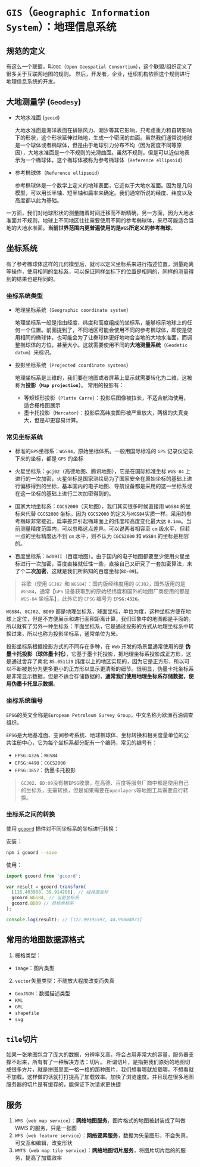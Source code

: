 # `GIS`（`Geographic Information System`）：地理信息系统

## 规范的定义

有这么一个联盟，叫`OGC`（`Open Geospatial Consortium`），这个联盟/组织定义了很多关于互联网地图的规则。
然后，开发者，企业，组织机构依照这个规则进行地理信息系统的开发。

## 大地测量学 (`Geodesy`)

- 大地水准面 (`geoid`)

   大地水准面是海洋表面在排除风力、潮汐等其它影响，只考虑重力和自转影响下的形状，这个形状延伸过陆地，生成一个密闭的曲面。虽然我们通常说地球是一个球体或者椭球体，但是由于地球引力分布不均（因为密度不同等原因），大地水准面是一个不规则的光滑曲面。虽然不规则，但是可以近似地表示为一个椭球体，这个椭球体被称为参考椭球体（`Reference ellipsoid`）

- 参考椭球体（`Reference ellipsoid`）

   参考椭球体是一个数学上定义的地球表面，它近似于大地水准面。因为是几何模型，可以用长半轴、短半轴和扁率来确定。我们通常所说的经度、纬度以及高度都以此为基础。

一方面，我们对地球形状的测量随着时间迁移而不断精确，另一方面，因为大地水准面并不规则，地球上不同地区往往需要使用不同的参考椭球体，来尽可能适合当地的大地水准面。**当前世界范围内更普遍使用的是`WGS`所定义的参考椭球**。

## 坐标系统

有了参考椭球体这样的几何模型后，就可以定义坐标系来进行描述位置，测量距离等操作，使用相同的坐标系，可以保证同样坐标下的位置是相同的，同样的测量得到的结果也是相同的。

### 坐标系统类型

- 地理坐标系统（`Geographic coordinate system`）

  地理坐标系一般是指由经度、纬度和高度组成的坐标系，能够标示地球上的任何一个位置。前面提到了，不同地区可能会使用不同的参考椭球体，即使是使用相同的椭球体，也可能会为了让椭球体更好地吻合当地的大地水准面，而调整椭球体的方位，甚至大小。这就需要使用不同的**大地测量系统**（`Geodetic datum`）来标识。

- 投影坐标系统（`Projected coordinate systems`）

  地理坐标系是三维的，我们要在地图或者屏幕上显示就需要转化为二维，这被称为**投影（`Map projection`）**。
  常用的投影有：

  - 等矩矩形投影（`Platte Carre`）：投影后图像被拉长，不适合航海使用，适合栅格图展示
  - 墨卡托投影（`Mercator`）：投影后高纬度图形被严重放大，两极的失真变大，但是却更容易计算。

### 常见坐标系统

- 标准的`GPS`坐标系：`WGS84`，原始坐标体系。一般用国际标准的 `GPS` 记录仪记录下来的坐标，都是 `GPS` 的坐标

- 火星坐标系：`gcj02`（高德地图、腾讯地图），它是在国际标准坐标 `WGS-84` 上进行的一次加密，火星坐标是国家测绘局为了国家安全在原始坐标的基础上进行偏移得到的坐标，基本国内的电子地图、导航设备都是采用的这一坐标系或在这一坐标的基础上进行二次加密得到的。

- 国家大地坐标系：`CGCS2000`（天地图），我们其实很多时候直接用 `WGS84` 的坐标来代替 `CGCS2000` 坐标。因为 `CGCS2000` 的定义与`WGS84`实质一样。采用的参考椭球非常接近。扁率差异引起椭球面上的纬度和高度变化最大达 `0.1mm`。当前测量精度范围内，可以忽略这点差异。可以说两者相容至 `cm` 级水平，但若一点的坐标精度达不到 `cm` 水平，则不认为 `CGCS2000` 和 `WGS84` 的坐标是相容的。

- 百度坐标系：`bd09II`（百度地图）。由于国内的电子地图都要至少使用火星坐标进行一次加密，百度直接就任性一些，直接自己又研究了一套加密算法，来了个**二次加密**，这就是我们所熟知的百度坐标(`BD-09`)。

> 谷歌（使用 `GCJ02 `和 `WGS84`）：国内版经纬度用的 `GCJ02`，国外版用的是`WGS84`，通常【`GPS` 设备获取到的原始经纬度和国外的地图厂商使用的都是 `WGS-84` 坐标系】，此外它的 `EPSG` 编号为 **`EPSG:4326`**。

`WGS84`、`GCJ02`、`BD09` 都是地理坐标系，球面坐标，单位为度，这种坐标方便在地球上定位，但是不方便展示和进行面积距离计算，我们印象中的地图都是平面的。所以就有了另外一种坐标系：平面坐标系，它是通过投影的方式从地理坐标系中转换过来，所以也称为投影坐标系，通常单位为米。

投影坐标系根据投影方式的不同存在多种，在 `Web` 开发的场景里通常使用的是 **伪墨卡托投影（球体墨卡托）**，它基于墨卡托投影，把地理坐标系投影成正方形，这是通过舍弃了南北 `85.051129` 纬度以上的地区实现的，因为它是正方形，所以可以不断被划分为更多更小的正方形以显示更清晰的细节。很明显，伪墨卡托坐标系是非常显示数据，但是不适合存储数据的，**通常我们使用地理坐标系存储数据，使用伪墨卡托显示数据**。

### 坐标系统编号

`EPSG`的英文全称是`European Petroleum Survey Group`，中文名称为欧洲石油调查组织。

`EPSG`是大地基准面、空间参考系统、地球椭球体、坐标转换和相关度量单位的公共注册中心，它为每个坐标系都分配有一个编码，常见的编号有：

- `EPSG:4326`：`WGS84`
- `EPSG:4490`：`CGCS2000`
- `EPSG:3857`：伪墨卡托投影

> `GCJ02`、`BD:09`没有被`EPSG`收录，在高德、百度等服务厂商中都是使用自己的坐标系，无需转换，但是如果需要在`openlayers`等地图工具需要自行转换。

### 坐标系之间的转换

使用 [`gcoord`](https://www.npmjs.com/package/gcoord) 插件对不同坐标系的坐标进行转换：

安装：

```bash
npm i gcoord --save
```

使用：

```js
import gcoord from 'gcoord';

var result = gcoord.transform(
  [116.403988, 39.914266], // 经纬度坐标
  gcoord.WGS84, // 当前坐标系
  gcoord.BD09 // 目标坐标系
);

console.log(result); // [122.99395597, 44.99804071]
```

## 常用的地图数据源格式

1. 栅格类型：

- `image`：图片类型

2. `vector`矢量类型：不随放大程度改变而失真

- `GeoJSON`：数据描述类型
- `KML`
- `GML`
- `shapefile`
- `svg`

## `tile`切片

如果一张地图包含了庞大的数据，分辨率又高，将会占用非常大的容量，服务器支撑不起来，所有有了一种解决方法：切片。
所谓切片，是指把我们原始的地图切成很多方片，就是拼图里面一格一格的那种图片，我们想看哪就加载哪，不想看就不加载。这样做的话就打打提高了加载效率。加快了浏览速度。并且现在很多地图服务器的切片是有缓存的，能保证下次请求更快捷

## 服务

1. `WMS`（`web map service`）：**网络地图服务**，图片格式的地图被封装成了叫做 WMS 的服务，只是一张图
2. `WFS`（`web feature service`）：**网络要素服务**，数据为矢量图形，不会失真，可交互和编辑，改变形状
3. `WMTS`（`web map tile service`）：**网络地图切片服务**，将图片切片后的的服务，提高了加载效率
